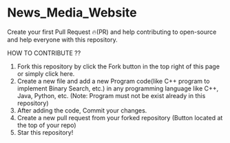 # News_Media_Website

Create your first Pull Request 🔥(PR) and help contributing to open-source and help everyone with this repository.

HOW TO CONTRIBUTE ??

1. Fork this repository by click the Fork button in the top right of this page or simply click here.
2. Create a new file and add a new Program code(like C++ program to implement Binary Search, etc.) in any programming language like C++, Java, Python, etc. (Note: Program must not be exist already in this repository)
3. After adding the code, Commit your changes.
4. Create a new pull request from your forked repository (Button located at the top of your repo)
5. Star this repository!
